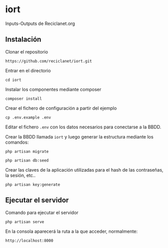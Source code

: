 # iort
Inputs-Outputs de Reciclanet.org

## Instalación

Clonar el repositorio
```
https://github.com/reciclanet/iort.git
```

Entrar en el directorio
```
cd iort
```

Instalar los componentes mediante composer
```
composer install
```

Crear el fichero de configuración a partir del ejemplo
```
cp .env.example .env
```

Editar el fichero `.env` con los datos necesarios para conectarse a la BBDD.

Crear la BBDD llamada `iort` y luego generar la estructura mediante los comandos:
```
php artisan migrate
```


```
php artisan db:seed
```


Crear las claves de la aplicación utilizadas para el hash de las contraseñas, la sesión, etc..
```
php artisan key:generate
```

## Ejecutar el servidor

Comando para ejecutar el servidor
```
php artisan serve
```


En la consola aparecerá la ruta a la que acceder, normalmente:
```
http://localhost:8000
```
